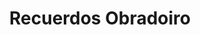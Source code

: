 ---
title: "Recuerdos Obradoiro"
url: /santiago-de-compostela/recuerdos-obradoiro/
shop: Andenken
---